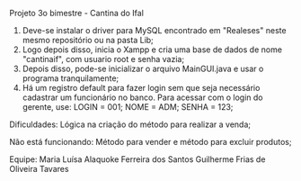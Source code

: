 Projeto 3o bimestre - Cantina do Ifal
1. Deve-se instalar o driver para MySQL encontrado em "Realeses" neste mesmo repositório ou na pasta Lib;
2. Logo depois disso, inicia o Xampp e cria uma base de dados de nome "cantinaif", com usuario root e senha vazia;
3. Depois disso, pode-se inicializar o arquivo MainGUI.java e usar o programa tranquilamente;
4. Há um registro default para fazer login sem que seja necessário cadastrar um funcionário no banco. Para acessar com o login do gerente, use: LOGIN = 001; NOME = ADM; SENHA = 123;

Dificuldades: Lógica na criação do método para realizar a venda;

Não está funcionando: Método para vender e método para excluir produtos;

Equipe:
Maria Luísa Alaquoke Ferreira dos Santos
Guilherme Frias de Oliveira Tavares
